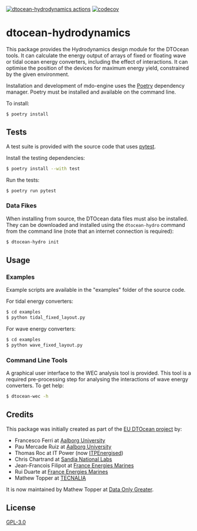 [![dtocean-hydrodynamics actions](https://github.com/DTOcean/dtocean/actions/workflows/dtocean-hydrodynamics.yml/badge.svg?branch=next)](https://github.com/DTOcean/dtocean/actions/workflows/dtocean-hydrodynamics.yml)
[![codecov](https://img.shields.io/codecov/c/gh/DTOcean/dtocean?token=Y3GR22fUJ8&flag=dtocean-hydrodynamics)](https://app.codecov.io/gh/DTOcean/dtocean?flags%5B0%5D=dtocean-hydrodynamics)

# dtocean-hydrodynamics

This package provides the Hydrodynamics design module for the DTOcean tools.
It can calculate the energy output of arrays of fixed or floating wave or tidal
ocean energy converters, including the effect of interactions. It can optimise
the position of the devices for maximum energy yield, constrained by the given
environment.

Installation and development of mdo-engine uses the
[Poetry](https://python-poetry.org/) dependency manager. Poetry must be
installed and available on the command line.

To install:

```
$ poetry install
```

## Tests

A test suite is provided with the source code that uses [pytest](https://docs.pytest.org).

Install the testing dependencies:

```sh
$ poetry install --with test
```

Run the tests:

```sh
$ poetry run pytest
```

### Data Fikes

When installing from source, the DTOcean data files must also be installed.
They can be downloaded and installed using the `dtocean-hydro` command from the
command line (note that an internet connection is required):

```sh
$ dtocean-hydro init
```

## Usage

### Examples

Example scripts are available in the "examples" folder of the source code.

For tidal energy converters:

```sh
$ cd examples
$ python tidal_fixed_layout.py
```

For wave energy converters:

```sh
$ cd examples
$ python wave_fixed_layout.py
```

### Command Line Tools

A graphical user interface to the WEC analysis tool is provided. This tool is a
required pre-processing step for analysing the interactions of wave energy
converters. To get help:

```sh
$ dtocean-wec -h
```

## Credits

This package was initially created as part of the [EU DTOcean project](
https://www.dtoceanplus.eu/About-DTOceanPlus/History) by:

* Francesco Ferri at [Aalborg University](https://www.en.aau.dk/)
* Pau Mercade Ruiz at [Aalborg University](https://www.en.aau.dk/)
* Thomas Roc at IT Power (now [ITPEnergised](http://www.itpenergised.com/))
* Chris Chartrand at [Sandia National Labs](https://www.sandia.gov/)
* Jean-Francois Filipot at [France Energies Marines](https://www.france-energies-marines.org/)
* Rui Duarte at [France Energies Marines](https://www.france-energies-marines.org/)
* Mathew Topper at [TECNALIA](https://www.tecnalia.com)

It is now maintained by Mathew Topper at [Data Only Greater](
https://www.dataonlygreater.com/).

## License

[GPL-3.0](https://choosealicense.com/licenses/gpl-3.0/)
